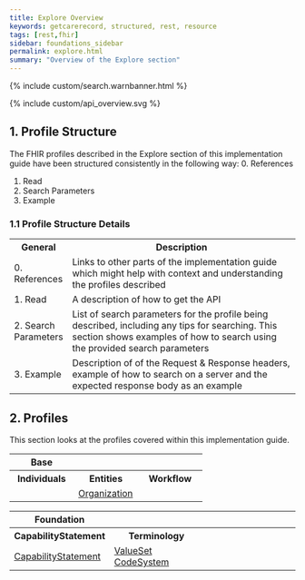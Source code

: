 ```yaml
---
title: Explore Overview
keywords: getcarerecord, structured, rest, resource
tags: [rest,fhir]
sidebar: foundations_sidebar
permalink: explore.html
summary: "Overview of the Explore section"
---
```


{% include custom/search.warnbanner.html %}

{% include custom/api_overview.svg %}


## 1. Profile Structure ##
The FHIR profiles described in the Explore section of this implementation guide have been structured consistently in the following way:
0. References
1. Read
2. Search Parameters
3. Example

### 1.1 Profile Structure Details ###

<table style="min-width:100%;width:100%">
<tr id="clinical">
<th style="width:20%;">General</th>
<th style="width:80%;">Description </th>
</tr>
<tr>
<td>0. References</td>
<td>Links to other parts of the implementation guide which might help with context and understanding the profiles described</td>
</tr>
<tr>
<td>1. Read</td>
<td>A description of how to get the API</td>
</tr>
<tr>
<td>2. Search Parameters</td>
<td>List of search parameters for the profile being described, including any tips for searching. This section shows examples of how to search using the provided search parameters</td>
</tr>
<tr>
<td>3. Example</td>
<td>Description of of the Request & Response headers, example of how to search on a server and the expected response body as an example</td>
</tr>
</table>

## 2. Profiles ##
This section looks at the profiles covered within this implementation guide.




<table style="min-width:100%;width:100%">
<tr id="base">
<th style="width:33%;">Base</th>
<th style="width:33%;">&nbsp;</th>
<th style="width:33%;">&nbsp;</th>
</tr>
<tr id="based">
<th>Individuals</th>
<th>Entities</th>
<th>Workflow</th>
</tr>
<tr>
<td></td>
<td><a href="restfulapis_identification_organisation.html">Organization</a></td>
<td></td>
</tr>
</table>


<table style="min-width:100%;width:100%">
<tr id="conformance">
<th style="width:33%;">Foundation</th>
<th style="width:33%;"></th>
<th style="width:33%;"></th>
</tr>
<tr id="conformanced">
<th>CapabilityStatement</th>
<th>Terminology</th>
<th>&nbsp;</th>
</tr>
<tr>
<td><a href="restfulapis_capabilitystatement_capabilitystatement.html">CapabilityStatement</a></td>
<td><a href="restfulapis_terminology_valueset.html">ValueSet</a> <a href="restfulapis_terminology_codesystem.html">CodeSystem</a></td>
<td>&nbsp;</td>
</tr>
</table>
